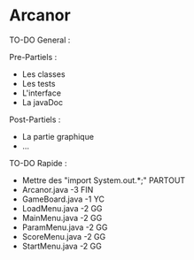 # Arcanor

TO-DO General :

Pre-Partiels :
  
- Les classes
- Les tests
- L'interface
- La javaDoc

Post-Partiels :
  
- La partie graphique
- ...

TO-DO Rapide :

- Mettre des "import System.out.*;" PARTOUT
- Arcanor.java -3 FIN
- GameBoard.java -1 YC
- LoadMenu.java -2 GG
- MainMenu.java -2 GG
- ParamMenu.java -2 GG
- ScoreMenu.java -2 GG
- StartMenu.java -2 GG

